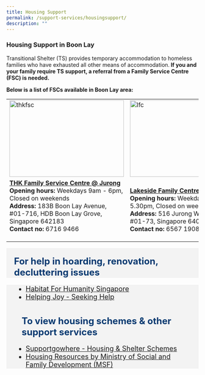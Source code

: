 ```yaml
---
title: Housing Support
permalink: /support-services/housingsupport/
description: ""
---
```

### Housing Support in Boon Lay
Transitional Shelter (TS) provides temporary accommodation to homeless families who have exhausted all other means of accommodation.<b>  If you and your family require TS support, a referral from a Family Service Centre (FSC) is needed. </b>
<p>
	<b>Below is a list of FSCs available in Boon Lay area:</b><br>
	<table>
	<tbody><tr>
		<td><img style="height:200px;width:300px" alt="thkfsc" src="https://lh3.googleusercontent.com/p/AF1QipN-mskbrCxGhCIRtszfPEYTXj733cHIElL2MMzt=s680-w680-h510"></td>
		<td><img style="height:200px;width:300px" alt="lfc" src="https://lh5.googleusercontent.com/p/AF1QipOj5A7jWSCYv9w7WnJkxpBPAwghd7pNfsKcktbh=w426-h240-k-no"></td>
		<td><img style="height:200px;width:300px" alt="whfsc" src="https://viriya.org.sg/wp-content/uploads/2017/07/WHFSC-YEC-2018-Group-e1560440356492.jpg"></td>
	</tr>
	<tr>
		<td><b>	<a href="https://www.thkmc.org.sg/" target="_blank">THK Family Service Centre @ Jurong </a></b>
	<br>
			<b> Opening hours: </b> Weekdays 9am - 6pm, Closed on weekends <br>
			<b> Address:</b> 183B Boon Lay Avenue, #01-716, HDB Boon Lay Grove, Singapore 642183 <br>
			<b> Contact no: </b> 6716 9466 <br><br></td>
		<td><a href="https://members.myactivesg.com/programmes/view/program/51399/venue/1043"><b>	</b></a><b><a href="https://www.lakeside.org.sg/" target="_blank">Lakeside Family Centre (Jurong West)</a></b>
			<br>
			<b> Opening hours: </b> Weekdays 9am - 5.30pm, Closed on weekends <br>
			<b> Address:</b> 516 Jurong West Street 52, #01-73, Singapore 640516 <br>
			<b> Contact no: </b> 6567 1908 <br></td>
		<td><b>	<a href="https://viriya.org.sg/our-services/family-services/whispering-hearts-family-service-centre/" target="_blank">Whispering Hearts Family Service Centre </a></b>
			<br>
			<b> Opening hours: </b> Weekdays 9am - 12pm, 1pm - 6pm. Closed on weekends <br>
			<b> Address:</b> 646 Jurong West Street 61, #61 Block 646, Singapore 640646 <br>
			<b> Contact no: </b> 6795 1008 <br></td></tr>
<tr>
	</tr>			
</tbody></table></p><p></p>

<div style="font-size:24px; font-weight: 700; color: #063970; background-color: #f3f3f3; padding: 20px 0px 0px 20px;" class="row"> For help in hoarding, renovation, decluttering issues</div>
<div style="font-size:18px ;background-color: #f3f3f3; padding: 0px 25px 0px 20px;" class="row">
	<ul>
			<li><a href="https://www.habitat.org.sg/">Habitat For Humanity Singapore</a></li>
		<li><a href="https://supportgowhere.life.gov.sg/categories/housing-shelter">Helping Joy - Seeking Help</a></li>
	</ul>
	<div style="font-size:24px; font-weight: 700; color: #063970; background-color: #f3f3f3; padding: 20px 0px 0px 20px;" class="row"> To view housing schemes &amp; other support services</div>
		<ul>
		<li><a href="https://supportgowhere.life.gov.sg/categories/housing-shelter">Supportgowhere - Housing &amp; Shelter Schemes</a></li>
		<li><a href="https://familyassist.msf.gov.sg/content/resources/family-assist-resources/housing-resources/">Housing Resources by Ministry of Social and Family Development (MSF)</a></li></ul>
</div>